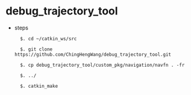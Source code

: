 # debug_trajectory_tool
* steps 

        $. cd ~/catkin_ws/src

        $. git clone https://github.com/ChingHengWang/debug_trajectory_tool.git
        
        $. cp debug_trajectory_tool/custom_pkg/navigation/navfn . -fr
        
        $. ../
        
        $. catkin_make
        
